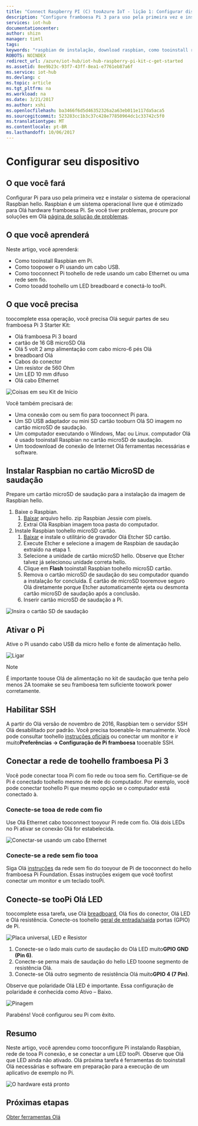 ```yaml
---
title: "Connect Raspberry PI (C) tooAzure IoT - lição 1: Configurar dispositivo | Microsoft Docs"
description: "Configure framboesa Pi 3 para uso pela primeira vez e instale Olá OS Raspbian, um sistema operacional livre que é otimizado para Olá hardware framboesa Pi."
services: iot-hub
documentationcenter: 
author: shizn
manager: timtl
tags: 
keywords: "raspbian de instalação, download raspbian, como tooinstall raspbian, raspbian framboesa, a instalação pi instalação raspbian, framboesa pi instalar sistema operacional, framboesa pi sd cartão instalar, framboesa pi connect, conectividade de pi pi, framboesa tooraspberry de se conectar"
ROBOTS: NOINDEX
redirect_url: /azure/iot-hub/iot-hub-raspberry-pi-kit-c-get-started
ms.assetid: 8ee9b23c-93f7-43ff-8ea1-e7761eb87a6f
ms.service: iot-hub
ms.devlang: c
ms.topic: article
ms.tgt_pltfrm: na
ms.workload: na
ms.date: 3/21/2017
ms.author: xshi
ms.openlocfilehash: ba3466f6d5d46352326a2a63eb011e117da5aca5
ms.sourcegitcommit: 523283cc1b3c37c428e77850964dc1c33742c5f0
ms.translationtype: MT
ms.contentlocale: pt-BR
ms.lasthandoff: 10/06/2017
---
```

# <a name="configure-your-device"></a>Configurar seu dispositivo
## <a name="what-you-will-do"></a>O que você fará
Configurar Pi para uso pela primeira vez e instalar o sistema de operacional Raspbian hello. Raspbian é um sistema operacional livre que é otimizado para Olá hardware framboesa Pi. Se você tiver problemas, procure por soluções em Olá [página de solução de problemas](iot-hub-raspberry-pi-kit-c-troubleshooting.md).

## <a name="what-you-will-learn"></a>O que você aprenderá
Neste artigo, você aprenderá:

* Como tooinstall Raspbian em Pi.
* Como toopower o Pi usando um cabo USB.
* Como tooconnect Pi toohello de rede usando um cabo Ethernet ou uma rede sem fio.
* Como tooadd toohello um LED breadboard e conectá-lo tooPi.

## <a name="what-you-need"></a>O que você precisa
toocomplete essa operação, você precisa Olá seguir partes de seu framboesa Pi 3 Starter Kit:

* Olá framboesa Pi 3 board
* cartão de 16 GB microSD Olá
* Olá 5 volt 2 amp alimentação com cabo micro-6 pés Olá
* breadboard Olá
* Cabos do conector
* Um resistor de 560 Ohm
* Um LED 10 mm difuso
* Olá cabo Ethernet

![Coisas em seu Kit de Início](media/iot-hub-raspberry-pi-lessons/lesson1/starter_kit.jpg)

Você também precisará de:

* Uma conexão com ou sem fio para tooconnect Pi para.
* Um SD USB adaptador ou mini SD cartão tooburn Olá SO imagem no cartão microSD de saudação.
* Um computador executando o Windows, Mac ou Linux. computador Olá é usado tooinstall Raspbian no cartão microSD de saudação.
* Um toodownload de conexão de Internet Olá ferramentas necessárias e software.

## <a name="install-raspbian-on-hello-microsd-card"></a>Instalar Raspbian no cartão MicroSD de saudação
Prepare um cartão microSD de saudação para a instalação da imagem de Raspbian hello.

1. Baixe o Raspbian.
   1. [Baixar](https://www.raspberrypi.org/downloads/raspbian/) arquivo hello. zip Raspbian Jessie com pixels.
   2. Extrai Olá Raspbian imagem tooa pasta do computador.
2. Instale Raspbian toohello microSD cartão.
   1. [Baixar](https://www.etcher.io) e instale o utilitário de gravador Olá Etcher SD cartão.
   2. Execute Etcher e selecione a imagem de Raspbian de saudação extraído na etapa 1.
   3. Selecione a unidade de cartão microSD hello.
      Observe que Etcher talvez já selecionou unidade correta hello.
   4. Clique em **Flash** tooinstall Raspbian toohello microSD cartão.
   5. Remova o cartão microSD de saudação do seu computador quando a instalação for concluída.
      É cartão de microSD tooremove seguro Olá diretamente porque Etcher automaticamente ejeta ou desmonta cartão microSD de saudação após a conclusão.
   6. Inserir cartão microSD de saudação a Pi.

![Insira o cartão SD de saudação](media/iot-hub-raspberry-pi-lessons/lesson1/insert_sdcard.jpg)

## <a name="turn-on-pi"></a>Ativar o Pi
Ative o Pi usando cabo USB da micro hello e fonte de alimentação hello.

![Ligar](media/iot-hub-raspberry-pi-lessons/lesson1/micro_usb_power_on.jpg)

> [!NOTE]
> É importante toouse Olá de alimentação no kit de saudação que tenha pelo menos 2A toomake se seu framboesa tem suficiente toowork power corretamente.

## <a name="enable-ssh"></a>Habilitar SSH
A partir do Olá versão de novembro de 2016, Raspbian tem o servidor SSH Olá desabilitado por padrão. Você precisa tooenable-lo manualmente. Você pode consultar toohello [instruções oficiais](https://www.raspberrypi.org/documentation/remote-access/ssh/) ou conectar um monitor e ir muito**Preferências -> Configuração de Pi framboesa** tooenable SSH.

## <a name="connect-raspberry-pi-3-toohello-network"></a>Conectar a rede de toohello framboesa Pi 3
Você pode conectar tooa Pi com fio rede ou tooa sem fio. Certifique-se de Pi é conectado toohello mesmo de rede do computador. Por exemplo, você pode conectar toohello Pi que mesmo opção se o computador está conectado à.

### <a name="connect-tooa-wired-network"></a>Conecte-se tooa de rede com fio
Use Olá Ethernet cabo tooconnect tooyour Pi rede com fio. Olá dois LEDs no Pi ativar se conexão Olá for estabelecida.

![Conectar-se usando um cabo Ethernet](media/iot-hub-raspberry-pi-lessons/lesson1/connect_ethernet.jpg)

### <a name="connect-tooa-wireless-network"></a>Conecte-se a rede sem fio tooa
Siga Olá [instruções](https://www.raspberrypi.org/learning/software-guide/wifi/) da rede sem fio do tooyour de Pi de tooconnect do hello framboesa Pi Foundation. Essas instruções exigem que você toofirst conectar um monitor e um teclado tooPi.

## <a name="connect-hello-led-toopi"></a>Conecte-se tooPi Olá LED
toocomplete essa tarefa, use Olá [breadboard](https://learn.sparkfun.com/tutorials/how-to-use-a-breadboard), Olá fios do conector, Olá LED e Olá resistência. Conecte-os toohello [geral de entrada/saída](https://www.raspberrypi.org/documentation/usage/gpio/) portas (GPIO) de Pi.

![Placa universal, LED e Resistor](media/iot-hub-raspberry-pi-lessons/lesson1/breadboard_led_resistor.jpg)

1. Conecte-se o lado mais curto de saudação do Olá LED muito**GPIO GND (Pin 6)**.
2. Conecte-se perna mais de saudação do hello LED tooone segmento de resistência Olá.
3. Conecte-se Olá outro segmento de resistência Olá muito**GPIO 4 (7 Pin)**.

Observe que polaridade Olá LED é importante. Essa configuração de polaridade é conhecida como Ativo – Baixo.

![Pinagem](media/iot-hub-raspberry-pi-lessons/lesson1/pinout_breadboard.png)

Parabéns! Você configurou seu Pi com êxito.

## <a name="summary"></a>Resumo
Neste artigo, você aprendeu como tooconfigure Pi instalando Raspbian, rede de tooa Pi conexão, e se conectar a um LED tooPi. Observe que Olá que LED ainda não ativado. Olá próxima tarefa é ferramentas do tooinstall Olá necessárias e software em preparação para a execução de um aplicativo de exemplo no Pi.

![O hardware está pronto](media/iot-hub-raspberry-pi-lessons/lesson1/hardware_ready.jpg)

## <a name="next-steps"></a>Próximas etapas
[Obter ferramentas Olá](iot-hub-raspberry-pi-kit-c-lesson1-get-the-tools-win32.md)

